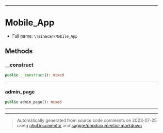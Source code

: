 ***

# Mobile_App





* Full name: `\Tainacan\Mobile_App`




## Methods


### __construct



```php
public __construct(): mixed
```











***

### admin_page



```php
public admin_page(): mixed
```











***


***
> Automatically generated from source code comments on 2023-07-25 using [phpDocumentor](http://www.phpdoc.org/) and [saggre/phpdocumentor-markdown](https://github.com/Saggre/phpDocumentor-markdown)
